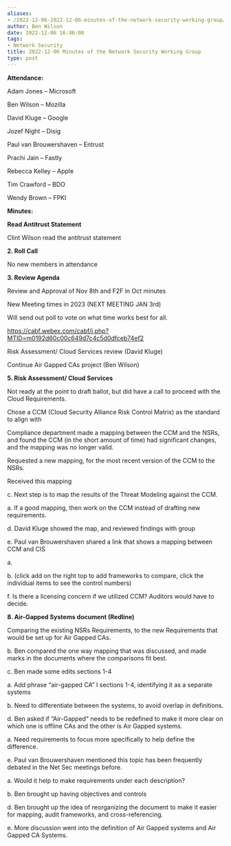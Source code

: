```yaml
---
aliases:
- /2022-12-06-2022-12-06-minutes-of-the-network-security-working-group/
author: Ben Wilson
date: 2022-12-06 16:46:00
tags:
- Network Security
title: 2022-12-06 Minutes of the Network Security Working Group
type: post
---
```


**Attendance:**

Adam Jones – Microsoft

Ben Wilson – Mozilla

David Kluge – Google

Jozef Night – Disig

Paul van Brouwershaven – Entrust

Prachi Jain – Fastly

Rebecca Kelley – Apple

Tim Crawford – BDO

Wendy Brown – FPKI

**Minutes:**

**Read Antitrust Statement**

Clint Wilson read the antitrust statement

**2.  Roll Call**

No new members in attendance

**3.  Review Agenda**

Review and Approval of Nov 8th and F2F in Oct minutes

New Meeting times in 2023 (NEXT MEETING JAN 3rd)

Will send out poll to vote on what time works best for all.

https://cabf.webex.com/cabf/j.php?MTID=m0192d60c00c649d7c4c5d0dfceb74ef2

Risk Assessment/ Cloud Services review (David Kluge)

Continue Air Gapped CAs project (Ben Wilson)

**5. Risk Assessment/ Cloud Services**

Not ready at the point to draft ballot, but did have a call to proceed with the Cloud Requirements.

Chose a CCM (Cloud Security Alliance Risk Control Matrix) as the standard to align with

Compliance department made a mapping between the CCM and the NSRs, and found the CCM (in the short amount of time) had significant changes, and the mapping was no longer valid.

Requested a new mapping, for the most recent version of the CCM to the NSRs.

Received this mapping

c. Next step is to map the results of the Threat Modeling against the CCM.

a. If a good mapping, then work on the CCM instead of drafting new requirements.

d. David Kluge showed the map, and reviewed findings with group

e. Paul van Brouwershaven shared a link that shows a mapping between CCM and CIS

a.

b. (click add on the right top to add frameworks to compare, click the individual items to see the control numbers)

f. Is there a licensing concern if we utilized CCM? Auditors would have to decide.

**8. Air-Gapped Systems document (Redline)**

Comparing the existing NSRs Requirements, to the new Requirements that would be set up for Air Gapped CAs.

b. Ben compared the one way mapping that was discussed, and made marks in the documents where the comparisons fit best.

c. Ben made some edits sections 1-4

a. Add phrase “air-gapped CA” I sections 1-4, identifying it as a separate systems

b. Need to differentiate between the systems, to avoid overlap in definitions.

d. Ben asked if “Air-Gapped” needs to be redefined to make it more clear on which one is offline CAs and the other is Air Gapped systems.

a. Need requirements to focus more specifically to help define the difference.

e. Paul van Brouwershaven mentioned this topic has been frequently debated in the Net Sec meetings before.

a. Would it help to make requirements under each description?

b. Ben brought up having objectives and controls

d. Ben brought up the idea of reorganizing the document to make it easier for mapping, audit frameworks, and cross-referencing.

e. More discussion went into the definition of Air Gapped systems and Air Gapped CA Systems.